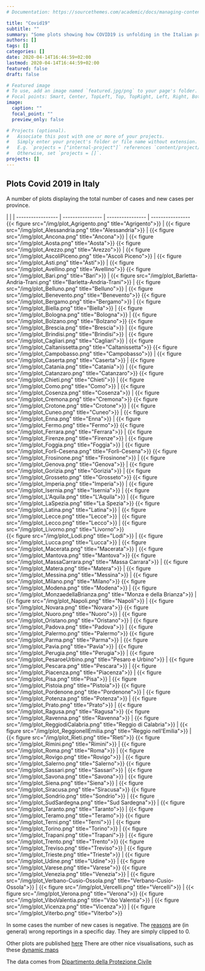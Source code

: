 ```yaml
---
# Documentation: https://sourcethemes.com/academic/docs/managing-content/

title: "Covid19"
subtitle: ""
summary: "Some plots showing how COVID19 is unfolding in the Italian provinces"
authors: []
tags: []
categories: []
date: 2020-04-14T16:44:59+02:00
lastmod: 2020-04-14T16:44:59+02:00
featured: false
draft: false

# Featured image
# To use, add an image named `featured.jpg/png` to your page's folder.
# Focal points: Smart, Center, TopLeft, Top, TopRight, Left, Right, BottomLeft, Bottom, BottomRight.
image:
  caption: ""
  focal_point: ""
  preview_only: false

# Projects (optional).
#   Associate this post with one or more of your projects.
#   Simply enter your project's folder or file name without extension.
#   E.g. `projects = ["internal-project"]` references `content/project/deep-learning/index.md`.
#   Otherwise, set `projects = []`.
projects: []
---
```


## Plots Covid 2019 in Italy

A number of plots displaying the total number of cases and new cases per province. 

 |  |  | 
----------------- | ---------------- | ---------------- | ----------------
{{< figure src="/img/plot_Agrigento.png" title="Agrigento">}}  | {{< figure src="/img/plot_Alessandria.png" title="Alessandria">}}  | {{< figure src="/img/plot_Ancona.png" title="Ancona">}}  | {{< figure src="/img/plot_Aosta.png" title="Aosta">}} 
{{< figure src="/img/plot_Arezzo.png" title="Arezzo">}}  | {{< figure src="/img/plot_AscoliPiceno.png" title="Ascoli Piceno">}}  | {{< figure src="/img/plot_Asti.png" title="Asti">}} | {{< figure src="/img/plot_Avellino.png" title="Avellino">}} 
{{< figure src="/img/plot_Bari.png" title="Bari">}}  | {{< figure src="/img/plot_Barletta-Andria-Trani.png" title="Barletta-Andria-Trani">}}  | {{< figure src="/img/plot_Belluno.png" title="Belluno">}}  | {{< figure src="/img/plot_Benevento.png" title="Benevento">}} 
{{< figure src="/img/plot_Bergamo.png" title="Bergamo">}}  | {{< figure src="/img/plot_Biella.png" title="Biella">}}  | {{< figure src="/img/plot_Bologna.png" title="Bologna">}}  | {{< figure src="/img/plot_Bolzano.png" title="Bolzano">}} 
{{< figure src="/img/plot_Brescia.png" title="Brescia">}}  | {{< figure src="/img/plot_Brindisi.png" title="Brindisi">}}  | {{< figure src="/img/plot_Cagliari.png" title="Cagliari">}}  | {{< figure src="/img/plot_Caltanissetta.png" title="Caltanissetta">}} 
{{< figure src="/img/plot_Campobasso.png" title="Campobasso">}}  | {{< figure src="/img/plot_Caserta.png" title="Caserta">}}  | {{< figure src="/img/plot_Catania.png" title="Catania">}}  | {{< figure src="/img/plot_Catanzaro.png" title="Catanzaro">}} 
{{< figure src="/img/plot_Chieti.png" title="Chieti">}}  | {{< figure src="/img/plot_Como.png" title="Como">}}  | {{< figure src="/img/plot_Cosenza.png" title="Cosenza">}}  | {{< figure src="/img/plot_Cremona.png" title="Cremona">}} 
{{< figure src="/img/plot_Crotone.png" title="Crotone">}}  | {{< figure src="/img/plot_Cuneo.png" title="Cuneo">}}  | {{< figure src="/img/plot_Enna.png" title="Enna">}}  | {{< figure src="/img/plot_Fermo.png" title="Fermo">}} 
{{< figure src="/img/plot_Ferrara.png" title="Ferrara">}}  | {{< figure src="/img/plot_Firenze.png" title="Firenze">}}  | {{< figure src="/img/plot_Foggia.png" title="Foggia">}}  | {{< figure src="/img/plot_Forlì-Cesena.png" title="Forlì-Cesena">}} 
{{< figure src="/img/plot_Frosinone.png" title="Frosinone">}}  | {{< figure src="/img/plot_Genova.png" title="Genova">}}  | {{< figure src="/img/plot_Gorizia.png" title="Gorizia">}}  | {{< figure src="/img/plot_Grosseto.png" title="Grosseto">}} 
{{< figure src="/img/plot_Imperia.png" title="Imperia">}}  | {{< figure src="/img/plot_Isernia.png" title="Isernia">}}  | {{< figure src="/img/plot_L'Aquila.png" title="L'Aquila">}}  | {{< figure src="/img/plot_LaSpezia.png" title="La Spezia">}} 
{{< figure src="/img/plot_Latina.png" title="Latina">}}  | {{< figure src="/img/plot_Lecce.png" title="Lecce">}}  | {{< figure src="/img/plot_Lecco.png" title="Lecco">}} | {{< figure src="/img/plot_Livorno.png" title="Livorno">}}  
{{< figure src="/img/plot_Lodi.png" title="Lodi">}}  | {{< figure src="/img/plot_Lucca.png" title="Lucca">}}  | {{< figure src="/img/plot_Macerata.png" title="Macerata">}}  | {{< figure src="/img/plot_Mantova.png" title="Mantova">}} 
{{< figure src="/img/plot_MassaCarrara.png" title="Massa Carrara">}}  | {{< figure src="/img/plot_Matera.png" title="Matera">}}  | {{< figure src="/img/plot_Messina.png" title="Messina">}} | {{< figure src="/img/plot_Milano.png" title="Milano">}} 
{{< figure src="/img/plot_Modena.png" title="Modena">}}  | {{< figure src="/img/plot_MonzaedellaBrianza.png" title="Monza e della Brianza">}}  | {{< figure src="/img/plot_Napoli.png" title="Napoli">}}  | {{< figure src="/img/plot_Novara.png" title="Novara">}} 
{{< figure src="/img/plot_Nuoro.png" title="Nuoro">}} | {{< figure src="/img/plot_Oristano.png" title="Oristano">}}  | {{< figure src="/img/plot_Padova.png" title="Padova">}}  | {{< figure src="/img/plot_Palermo.png" title="Palermo">}}
{{< figure src="/img/plot_Parma.png" title="Parma">}} | {{< figure src="/img/plot_Pavia.png" title="Pavia">}}  | {{< figure src="/img/plot_Perugia.png" title="Perugia">}}  | {{< figure src="/img/plot_PesaroeUrbino.png" title="Pesaro e Urbino">}}
 | {{< figure src="/img/plot_Pescara.png" title="Pescara">}}  | {{< figure src="/img/plot_Piacenza.png" title="Piacenza">}}  | {{< figure src="/img/plot_Pisa.png" title="Pisa">}} | {{< figure src="/img/plot_Pistoia.png" title="Pistoia">}}
{{< figure src="/img/plot_Pordenone.png" title="Pordenone">}}  | {{< figure src="/img/plot_Potenza.png" title="Potenza">}}  | {{< figure src="/img/plot_Prato.png" title="Prato">}}  | {{< figure src="/img/plot_Ragusa.png" title="Ragusa">}} 
{{< figure src="/img/plot_Ravenna.png" title="Ravenna">}}  | {{< figure src="/img/plot_ReggiodiCalabria.png" title="Reggio di Calabria">}} | {{< figure src="/img/plot_ReggionellEmilia.png" title="Reggio nell'Emilia">}}  | {{< figure src="/img/plot_Rieti.png" title="Rieti">}}
{{< figure src="/img/plot_Rimini.png" title="Rimini">}}  | {{< figure src="/img/plot_Roma.png" title="Roma">}}  | {{< figure src="/img/plot_Rovigo.png" title="Rovigo">}}  | {{< figure src="/img/plot_Salerno.png" title="Salerno">}} 
{{< figure src="/img/plot_Sassari.png" title="Sassari">}}  | {{< figure src="/img/plot_Savona.png" title="Savona">}}  | {{< figure src="/img/plot_Siena.png" title="Siena">}}  | {{< figure src="/img/plot_Siracusa.png" title="Siracusa">}}
{{< figure src="/img/plot_Sondrio.png" title="Sondrio">}}  | {{< figure src="/img/plot_SudSardegna.png" title="Sud Sardegna">}}  | {{< figure src="/img/plot_Taranto.png" title="Taranto">}}  |  {{< figure src="/img/plot_Teramo.png" title="Teramo">}} 
{{< figure src="/img/plot_Terni.png" title="Terni">}} | {{< figure src="/img/plot_Torino.png" title="Torino">}}  | {{< figure src="/img/plot_Trapani.png" title="Trapani">}}  | {{< figure src="/img/plot_Trento.png" title="Trento">}} 
{{< figure src="/img/plot_Treviso.png" title="Treviso">}}  | {{< figure src="/img/plot_Trieste.png" title="Trieste">}}  | {{< figure src="/img/plot_Udine.png" title="Udine">}}  | {{< figure src="/img/plot_Varese.png" title="Varese">}}
{{< figure src="/img/plot_Venezia.png" title="Venezia">}}  | {{< figure src="/img/plot_Verbano-Cusio-Ossola.png" title="Verbano-Cusio-Ossola">}}  | {{< figure src="/img/plot_Vercelli.png" title="Vercelli">}}  | {{< figure src="/img/plot_Verona.png" title="Verona">}} 
{{< figure src="/img/plot_ViboValentia.png" title="Vibo Valentia">}}  | {{< figure src="/img/plot_Vicenza.png" title="Vicenza">}}  | {{< figure src="/img/plot_Viterbo.png" title="Viterbo">}} 

In some cases the number of new cases is negative. The [reasons](https://github.com/pcm-dpc/COVID-19/issues/358) are (in general) wrong reportings in a specific day. They are simply clipped to 0. 
 
Other plots are published [here](https://amadvance.github.io/covid19-italy/)
There are other nice visualisations, such as these [dynamic maps](https://mrmatd.github.io/Covid-19-ITA/)

The data comes from [Dipartimento della Protezione Civile](https://github.com/pcm-dpc/COVID-19)